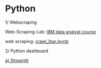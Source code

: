 # Python


1/ Webscraping 

Web-Scraping-Lab: [IBM data analyst course](https://github.com/vanthachvn80/Python/blob/main/webscraping/3.%20Web-Scraping-Lab%20(IBM%20data%20analyst)%202023.ipynb)

web scraping: [crawl_lbar.ipynb]( https://github.com/vanthachvn80/Python/blob/main/webscraping/crawl_lbar.ipynb)

2/ Python dashboard

[a) Streamlit](https://github.com/vanthachvn80/Python/tree/main/Python%20Dashboard/1.%20Streamlit)
